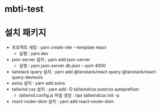 # mbti-test

# 설치 패키지

-   프로젝트 세팅 : yarn create vite --template react
    -   실행 : yarn dev
-   json-server 설치 : yarn add json-server
    -   실행 : yarn json-server db.json --port 4000
-   tanstack query 설치 : yarn add @tanstack/react-query @tanstack/react-query-devtools
-   axios 설치 : yarn add axios
-   tailwind css 설치 : yarn add -D tailwindcss postcss autoprefixer
    -   tailwind.config.js 파일 생성 : npx tailwindcss init -p
-   react-router-dom 설치 : yarn add react-router-dom
